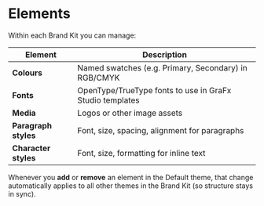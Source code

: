 # Elements  

Within each Brand Kit you can manage:

| Element               | Description                                              |
|-----------------------|----------------------------------------------------------|
| **Colours**           | Named swatches (e.g. Primary, Secondary) in RGB/CMYK     |
| **Fonts**             | OpenType/TrueType fonts to use in GraFx Studio templates |
| **Media**             | Logos or other image assets                              |
| **Paragraph styles**  | Font, size, spacing, alignment for paragraphs            |
| **Character styles**  | Font, size, formatting for inline text                   |

Whenever you **add** or **remove** an element in the Default theme, that change automatically applies to all other themes in the Brand Kit (so structure stays in sync).